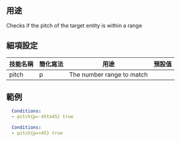 ## 用途
Checks if the pitch of the target entity is within a range


## 細項設定

| 技能名稱 | 簡化寫法| 用途 | 預設值 |
|-----------|-----------|----------------------------------------------------------------------|---------|
| pitch | p | The number range to match   | |



## 範例
```yaml
  Conditions:
  - pitch{p=-45to45} true
```

```yaml
  Conditions:
  - pitch{p=>45} true
```